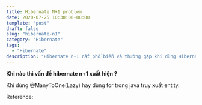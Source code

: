 ```yaml
---
title: Hibernate N+1 problem
date: 2020-07-25 10:30:00+00:00
template: "post"
draft: false
slug: "hibernate-n1"
category: "Hibernate"
tags:
  - "Hibernate"
description: "Hibernate n+1 rất phổ biến và thường gặp khi dùng Hibernate. Khi dùng cần phải lưu ý để performance tốt hơn. "
---
```

**Khi nào thì vấn đề hibernate n+1 xuất hiện ?**

Khi dùng @ManyToOne(Lazy) hay dùng for trong java truy xuất entity.



Reference:

